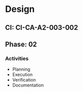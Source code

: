 # Design

## CI: CI-CA-A2-003-002
## Phase: 02

### Activities
- Planning
- Execution
- Verification
- Documentation
